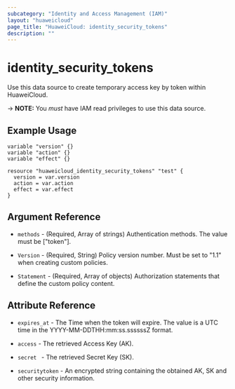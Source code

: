 ```yaml
---
subcategory: "Identity and Access Management (IAM)"
layout: "huaweicloud"
page_title: "HuaweiCloud: identity_security_tokens"
description: ""
---
```


# identity_security_tokens

Use this data source to create temporary access key by token within HuaweiCloud.

-> **NOTE:** You *must* have IAM read privileges to use this data source.

## Example Usage

```hcl
variable "version" {}
variable "action" {}
variable "effect" {}

resource "huaweicloud_identity_security_tokens" "test" {
  version = var.version
  action = var.action
  effect = var.effect
}
```

## Argument Reference

* `methods` -  (Required, Array of strings) Authentication methods. The value must be ["token"].

* `Version` - (Required, String) Policy version number. Must be set to "1.1" when creating custom policies.

* `Statement` - (Required, Array of objects) Authorization statements that define the custom policy content.

## Attribute Reference

* `expires_at` - The Time when the token will expire. The value is a UTC time in the YYYY-MM-DDTHH:mm:ss.ssssssZ format.

* `access` - The retrieved Access Key (AK).

* `secret ` - The retrieved Secret Key (SK).

* `securitytoken` - An encrypted string containing the obtained AK, SK and other security information.
